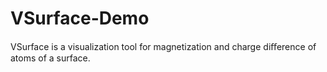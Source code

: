 # VSurface-Demo
VSurface is a visualization tool for magnetization and charge diﬀerence of atoms of a surface.
